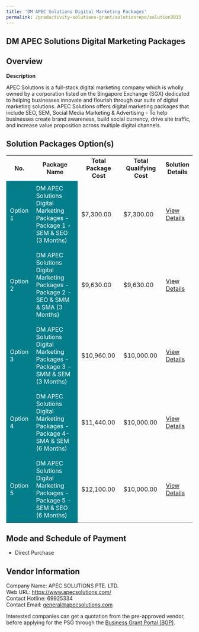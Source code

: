 ```yaml
---
title: 'DM APEC Solutions Digital Marketing Packages'
permalink: /productivity-solutions-grant/solutionrepo/solution3015
---
```


## DM APEC Solutions Digital Marketing Packages

## Overview

**Description**

APEC Solutions is a full-stack digital marketing company which is wholly owned by a corporation listed on the Singapore Exchange (SGX) dedicated to helping businesses innovate and flourish through our suite of digital marketing solutions. APEC Solutions offers digital marketing packages that include SEO, SEM, Social Media Marketing & Advertising - To help businesses create brand awareness, build social currency, drive site traffic, and increase value proposition across multiple digital channels.

## Solution Packages Option(s)

<table>
<tr>
<th><b>No.</b></th>
<th><b>Package Name</b></th>
<th><b>Total Package Cost</b></th>
<th><b>Total Qualifying Cost</b></th>
<th><b>Solution Details</b></th>
</tr>
<tr>
<td style='padding: 10px; background-color: #037E8A; color: #FFFFFF;'>Option 1</td>
<td style='padding: 10px; background-color: #037E8A; color: #FFFFFF;'>DM APEC Solutions Digital Marketing Packages - Package 1 - SEM & SEO (3 Months)</td>
<td style='padding: 10px;'>$7,300.00</td>
<td style='padding: 10px;'>$7,300.00</td>
<td style='padding: 10px;'><a href='https://www.gobusiness.gov.sg/images/psg/Apec_Desensitised_Annex_3_Part_1.pdf' target='_blank'>View Details</a></td>
</tr>
<tr>
<td style='padding: 10px; background-color: #037E8A; color: #FFFFFF;'>Option 2</td>
<td style='padding: 10px; background-color: #037E8A; color: #FFFFFF;'>DM APEC Solutions Digital Marketing Packages - Package 2 - SEO & SMM & SMA (3 Months)</td>
<td style='padding: 10px;'>$9,630.00</td>
<td style='padding: 10px;'>$9,630.00</td>
<td style='padding: 10px;'><a href='https://www.gobusiness.gov.sg/images/psg/Apec_Desensitised_Annex_3_Part_2.pdf' target='_blank'>View Details</a></td>
</tr>
<tr>
<td style='padding: 10px; background-color: #037E8A; color: #FFFFFF;'>Option 3</td>
<td style='padding: 10px; background-color: #037E8A; color: #FFFFFF;'>DM APEC Solutions Digital Marketing Packages - Package 3 - SMM & SEM (3 Months)</td>
<td style='padding: 10px;'>$10,960.00</td>
<td style='padding: 10px;'>$10,000.00</td>
<td style='padding: 10px;'><a href='https://www.gobusiness.gov.sg/images/psg/Apec_Desensitised_Annex_3_Part_3.pdf' target='_blank'>View Details</a></td>
</tr>
<tr>
<td style='padding: 10px; background-color: #037E8A; color: #FFFFFF;'>Option 4</td>
<td style='padding: 10px; background-color: #037E8A; color: #FFFFFF;'>DM APEC Solutions Digital Marketing Packages - Package 4- SMA & SEM (6 Months)</td>
<td style='padding: 10px;'>$11,440.00</td>
<td style='padding: 10px;'>$10,000.00</td>
<td style='padding: 10px;'><a href='https://www.gobusiness.gov.sg/images/psg/Apec_Desensitised_Annex_3_Part_4.pdf' target='_blank'>View Details</a></td>
</tr>
<tr>
<td style='padding: 10px; background-color: #037E8A; color: #FFFFFF;'>Option 5</td>
<td style='padding: 10px; background-color: #037E8A; color: #FFFFFF;'>DM APEC Solutions Digital Marketing Packages - Package 5 - SEM & SEO (6 Months)</td>
<td style='padding: 10px;'>$12,100.00</td>
<td style='padding: 10px;'>$10,000.00</td>
<td style='padding: 10px;'><a href='https://www.gobusiness.gov.sg/images/psg/Apec_Desensitised_Annex_3_Part_5.pdf' target='_blank'>View Details</a></td>
</tr>
</table>

## Mode and Schedule of Payment

 - Direct Purchase

## Vendor Information

 Company Name: APEC SOLUTIONS PTE. LTD.<br>Web URL: https://www.apecsolutions.com/ <br>Contact Hotline: 69925334<br>Contact Email: general@apecsolutions.com <br>

Interested companies can get a quotation from the pre-approved vendor, before applying for the PSG through the <a href='https://www.businessgrants.gov.sg/' target='_blank' rel='noopener'>Business Grant Portal (BGP)</a>.

<script src="/jquery/resize-tables.js"></script>
